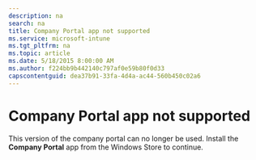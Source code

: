 ```yaml
---
description: na
search: na
title: Company Portal app not supported
ms.service: microsoft-intune
ms.tgt_pltfrm: na
ms.topic: article
ms.date: 5/18/2015 8:00:00 AM
ms.author: f224bb9b442140c797af0e59b80f0d33
capscontentguid: dea37b91-33fa-4d4a-ac44-560b450c02a6
---
```

# Company Portal app not supported
This version of the company portal can no longer be used. Install the **Company Portal** app from the Windows Store to continue.

